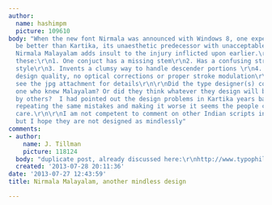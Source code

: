 ```yaml
---
author:
  name: hashimpm
  picture: 109610
body: "When the new font Nirmala was announced with Windows 8, one expected it to
  be better than Kartika, its unaesthetic predecessor with unacceptable shapes. But
  Nirmala Malayalam adds insult to the injury inflicted upon earlier.\r\n\r\nSample
  these:\r\n1. One conjuct has a missing stem\r\n2. Has a confusing stroke ending
  style\r\n3. Invents a clumsy way to handle descender portions \r\n4. Substandard
  design quality, no optical corrections or proper stroke modulation\r\n\r\nPlease
  see the jpg attachment for details\r\n\r\nDid the type designer(s) consult some
  one who knew Malayalam? Or did they think whatever they design will be accepted
  by others?  I had pointed out the design problems in Kartika years back, but from
  repeating the same mistakes and making it worse it seems the people concerned donot
  care.\r\n\r\nI am not competent to comment on other Indian scripts in the font,
  but I hope they are not designed as mindlessly"
comments:
- author:
    name: J. Tillman
    picture: 118124
  body: "duplicate post, already discussed here:\r\nhttp://www.typophile.com/node/105005"
  created: '2013-07-28 20:11:36'
date: '2013-07-27 12:43:59'
title: Nirmala Malayalam, another mindless design

---
```

